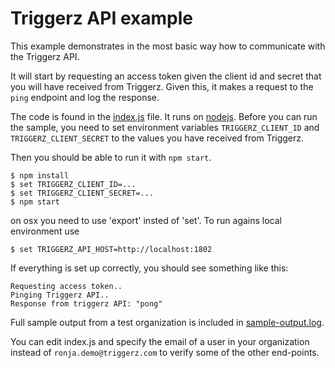 # Triggerz API example

This example demonstrates in the most basic way how to communicate with the Triggerz API.

It will start by requesting an access token given the client id and secret that you will have received from Triggerz. Given this, it makes a request to the `ping` endpoint and log the response.

The code is found in the [index.js](index.js) file. It runs on [nodejs](https://nodejs.org/). Before you can run the sample, you need to set environment variables `TRIGGERZ_CLIENT_ID` and `TRIGGERZ_CLIENT_SECRET` to the values you have received from Triggerz.

Then you should be able to run it with `npm start`.
```
$ npm install
$ set TRIGGERZ_CLIENT_ID=...
$ set TRIGGERZ_CLIENT_SECRET=...
$ npm start
```

on osx you need to use 'export' insted of 'set'.
To run agains local environment use
```
$ set TRIGGERZ_API_HOST=http://localhost:1802
```

If everything is set up correctly, you should see something like this:

```
Requesting access token..
Pinging Triggerz API..
Response from triggerz API: "pong"
```

Full sample output from a test organization is included in [sample-output.log](sample-output.log).

You can edit index.js and specify the email of a user in your organization instead of `ronja.demo@triggerz.com` to verify some of the other end-points.
